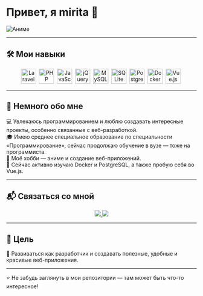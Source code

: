 # Привет, я mirita 👋

![Аниме](https://i.pinimg.com/originals/5c/d8/fb/5cd8fb1abdd778bd6c22bf68fbfa1dc5.jpg)

---

## 🛠️ Мои навыки

<div align="center">
  <img src="https://cdn.jsdelivr.net/gh/devicons/devicon/icons/laravel/laravel-plain.svg" title="Laravel" width="40" height="40"/>&nbsp;
  <img src="https://cdn.jsdelivr.net/gh/devicons/devicon/icons/php/php-original.svg" title="PHP" width="40" height="40"/>&nbsp;
  <img src="https://cdn.jsdelivr.net/gh/devicons/devicon/icons/javascript/javascript-original.svg" title="JavaScript" width="40" height="40"/>&nbsp;
  <img src="https://cdn.jsdelivr.net/gh/devicons/devicon/icons/jquery/jquery-original.svg" title="jQuery" width="40" height="40"/>&nbsp;
  <img src="https://cdn.jsdelivr.net/gh/devicons/devicon/icons/mysql/mysql-original.svg" title="MySQL" width="40" height="40"/>&nbsp;
  <img src="https://cdn.jsdelivr.net/gh/devicons/devicon/icons/sqlite/sqlite-original.svg" title="SQLite" width="40" height="40"/>&nbsp;
  <img src="https://cdn.jsdelivr.net/gh/devicons/devicon/icons/postgresql/postgresql-original.svg" title="PostgreSQL" width="40" height="40"/>&nbsp;
  <img src="https://cdn.jsdelivr.net/gh/devicons/devicon/icons/docker/docker-original.svg" title="Docker" width="40" height="40"/>&nbsp;
  <img src="https://cdn.jsdelivr.net/gh/devicons/devicon/icons/vuejs/vuejs-original.svg" title="Vue.js" width="40" height="40"/>&nbsp;
</div>

---

## 🎨 Немного обо мне

💻 Увлекаюсь программированием и люблю создавать интересные проекты, особенно связанные с веб-разработкой.  
🎓 Имею среднее специальное образование по специальности «Программирование», сейчас продолжаю обучение в вузе — тоже на программиста.  
🎌 Моё хобби — аниме и создание веб-приложений.  
🚀 Сейчас активно изучаю Docker и PostgreSQL, а также пробую себя во Vue.js.

---

## 📬 Связаться со мной

<div align="center">
  <a href="https://vk.com/meeymirita">
    <img src="https://img.shields.io/badge/VK-%231877F2.svg?&style=for-the-badge&logo=vk&logoColor=white" />
  </a>
  <a href="https://t.me/meeymirita">
    <img src="https://img.shields.io/badge/Telegram-2CA5E0?style=for-the-badge&logo=telegram&logoColor=white" />
  </a>
</div>

---

## 📌 Цель

🔧 Развиваться как разработчик и создавать полезные, удобные и красивые веб-приложения.

---

⭐️ Не забудь заглянуть в мои репозитории — там может быть что-то интересное!

